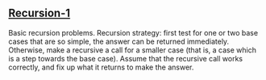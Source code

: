 ## [Recursion-1](http://codingbat.com/java)

Basic recursion problems. Recursion strategy: first test for one or two base cases that are so simple, the answer can be returned immediately. Otherwise, make a recursive a call for a smaller case (that is, a case which is a step towards the base case). Assume that the recursive call works correctly, and fix up what it returns to make the answer.

 